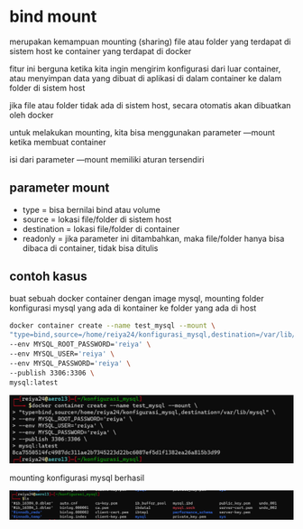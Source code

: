 # bind mount

merupakan kemampuan mounting (sharing) file atau folder yang terdapat di sistem host ke container yang terdapat di docker

fitur ini berguna ketika kita ingin mengirim konfigurasi dari luar container, atau menyimpan data yang dibuat di aplikasi di dalam container ke dalam folder di sistem host

jika file atau folder tidak ada di sistem host, secara otomatis akan dibuatkan oleh docker

untuk melakukan mounting, kita bisa menggunakan parameter —mount ketika membuat container

isi dari parameter —mount memiliki aturan tersendiri

## parameter mount

- type = bisa bernilai bind atau volume
- source = lokasi file/folder di sistem host
- destination = lokasi file/folder di container
- readonly = jika parameter ini ditambahkan, maka file/folder hanya bisa dibaca di container, tidak bisa ditulis

## contoh kasus

buat sebuah docker container dengan image mysql, mounting folder konfigurasi mysql yang ada di kontainer ke folder yang ada di host

```bash
docker container create --name test_mysql --mount \
"type=bind,source=/home/reiya24/konfigurasi_mysql,destination=/var/lib/mysql" \
--env MYSQL_ROOT_PASSWORD='reiya' \
--env MYSQL_USER='reiya' \
--env MYSQL_PASSWORD='reiya' \
--publish 3306:3306 \
mysql:latest
```

![Untitled](bind%20mount%2021408432225d44b28312ec4749bae9e2/Untitled.png)

mounting konfigurasi mysql berhasil

![Untitled](bind%20mount%2021408432225d44b28312ec4749bae9e2/Untitled%201.png)